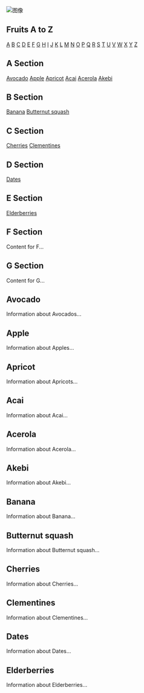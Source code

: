 <!DOCTYPE html>
<html>
<img alt="图像" draggable="true" src="https://pbs.twimg.com/media/GMLiYQ-aAAA6pot?format=jpg&amp;name=1240x1240" class="css-9pa8cd">

</div>
  <head>
    <title>Fruits</title>
  </head>
  <body>
    <h2>Fruits A to Z</h2>
    <a href="#A">A</a>
    <a href="#B">B</a>
    <a href="#C">C</a>
    <a href="#D">D</a>
    <a href="#E">E</a>
    <a href="#F">F</a>
    <a href="#G">G</a>
    <a href="#H">H</a>
    <a href="#I">I</a>
    <a href="#J">J</a>
    <a href="#K">K</a>
    <a href="#L">L</a>
    <a href="#M">M</a>
    <a href="#N">N</a>
    <a href="#O">O</a>
    <a href="#P">P</a>
    <a href="#Q">Q</a>
    <a href="#R">R</a>
    <a href="#S">S</a>
    <a href="#T">T</a>
    <a href="#U">U</a>
    <a href="#V">V</a>
    <a href="#W">W</a>
    <a href="#X">X</a>
    <a href="#Y">Y</a>
    <a href="#Z">Z</a>

<h2 id="A">A Section</h2>
    <a href="#Avocado">Avocado</a>
    <a href="#Apple">Apple</a>
    <a href="#Apricot">Apricot</a>
    <a href="#Acai">Acai</a>
    <a href="#Acerola">Acerola</a>
    <a href="#Akebi">Akebi</a>

  <h2 id="B">B Section</h2>
    <a href="#Banana">Banana</a>
    <a href="#Butternut squash">Butternut squash</a>

  <h2 id="C">C Section</h2>
    <a href="#Cherries">Cherries</a>
    <a href="#Clementines">Clementines</a>

  <h2 id="D">D Section</h2>
    <a href="#Dates">Dates</a>

  <h2 id="E">E Section</h2>
    <a href="#Elderberries">Elderberries</a>
    
  <h2 id="F">F Section</h2>
    <p>Content for F...</p>
    
  <h2 id="G">G Section</h2>
    <p>Content for G...</p>

  <h2 class="A" id="Avocado">Avocado</h2>
  <p>Information about Avocados...</p>
    
  <h2 class="A" id="Apple">Apple</h2>
  <p>Information about Apples...</p>
  
  <h2 class="A" id="Apricot">Apricot</h2>
  <p>Information about Apricots...</p>
  
  <h2 class="A" id="Acai">Acai</h2>
  <p>Information about Acai...</p>
  
  <h2 class="A" id="Acerola">Acerola</h2>
  <p>Information about Acerola...</p>
  
  <h2 class="A" id="Akebi">Akebi</h2>
  <p>Information about Akebi...</p>

  <h2 class="B" id="Banana">Banana</h2>
  <p>Information about Banana...</p>

  <h2 class="B" id="Butternut squash">Butternut squash</h2>
  <p>Information about Butternut squash...</p>
  
  <h2 class="C" id="Cherries">Cherries</h2>
  <p>Information about Cherries...</p>
  
  <h2 class="C" id="Clementines">Clementines</h2>
  <p>Information about Clementines...</p>
  
  <h2 class="D" id="Dates">Dates</h2>
  <p>Information about Dates...</p>

  <h2 class="E" id="Elderberries">Elderberries</h2>
  <p>Information about Elderberries...</p>
  </body>
</html>
